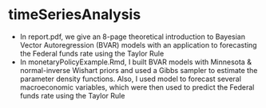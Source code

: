 # timeSeriesAnalysis
- In report.pdf, we give an 8-page theoretical introduction to  Bayesian Vector Autoregression (BVAR) models with an application to forecasting the Federal funds rate using the Taylor Rule
- In monetaryPolicyExample.Rmd, I built BVAR models with Minnesota & normal-inverse Wishart priors and used a Gibbs sampler to estimate the parameter density functions. Also, I used model to forecast several macroeconomic variables, which were then used to predict the Federal funds rate using the Taylor Rule
